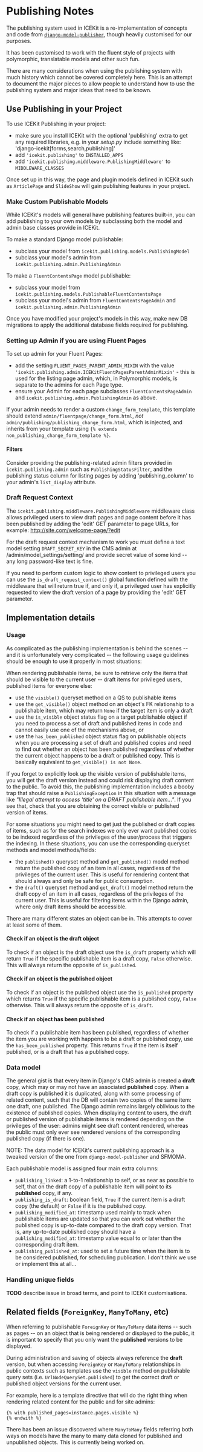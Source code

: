 # Publishing Notes

The publishing system used in ICEKit is a re-implementation of concepts and code from
[`django-model-publisher`](https://github.com/jp74/django-model-publisher), though heavily
customised for our purposes.

It has been customised to work with the fluent style of projects with polymorphic, translatable
models and other such fun.

There are many considerations when using the publishing system with much history which cannot be
covered completely here. This is an attempt to document the major pieces to allow people to
understand how to use the publishing system and major ideas that need to be known.

## Use Publishing in your Project

To use ICEKit Publishing in your project:

* make sure you install ICEKit with the optional 'publishing' extra to get any
  required libraries, e.g. in your *setup.py* include something like:
  'django-icekit[forms,search,publishing]'
* add `'icekit.publishing'` to `INSTALLED_APPS`
* add `'icekit.publishing.middleware.PublishingMiddleware'` to `MIDDLEWARE_CLASSES`

Once set up in this way, the page and plugin models defined in ICEKit such as
`ArticlePage` and `SlideShow` will gain publishing features in your project.

### Make Custom Publishable Models

While ICEKit's models will general have publishing features built-in, you can add
publishing to your own models by subclassing both the model and admin base classes
provide in ICEKit.

To make a standard Django model publishable:

* subclass your model from `icekit.publishing.models.PublishingModel`
* subclass your model's admin from `icekit.publishing.admin.PublishingAdmin`

To make a `FluentContentsPage` model publishable:

* subclass your model from `icekit.publishing.models.PublishableFluentContentsPage`
* subclass your model's admin from `FluentContentsPageAdmin` and `icekit.publishing.admin.PublishingAdmin`

Once you have modified your project's models in this way, make new DB migrations to
apply the additional database fields required for publishing.

### Setting up Admin if you are using Fluent Pages

To set up admin for your Fluent Pages:

* add the setting `FLUENT_PAGES_PARENT_ADMIN_MIXIN` with the value
  `'icekit.publishing.admin.ICEKitFluentPagesParentAdminMixin'` - this is used for the listing page admin, which, in
  Polymorphic models, is separate to the admins for each Page type.
* ensure your Admin for each page subclasses `FluentContentsPageAdmin` and `icekit.publishing.admin.PublishingAdmin`
  as above.

If your admin needs to render a custom `change_form_template`, this template should extend
`admin/fluentpage/change_form.html`, *not* `admin/publishing/publishing_change_form.html`, which is injected, and
inherits from your template using `{% extends non_publishing_change_form_template %}`.

#### Filters

Consider providing the publishing-related admin
filters provided in `icekit.publishing.admin` such as `PublishingStatusFilter`,
and the publishing status column for listing pages by adding 'publishing_column'
to your admin's `list_display` attribute.




### Draft Request Context

The `icekit.publishing.middleware.PublishingMiddleware` middleware class allows
privileged users to view draft pages and page content before it has been published
by adding the 'edit' GET parameter to page URLs, for example:
http://site.com/welcome-page/?edit

For the draft request context mechanism to work you must define a text model
setting `DRAFT_SECRET_KEY` in the CMS admin at /admin/model_settings/setting/
and provide secret value of some kind -- any long password-like text is fine.

If you need to perform custom logic to show content to privileged users you
can use the `is_draft_request_context()` global function defined with the
middleware that will return true if, and only if, a privileged user has
explicitly requested to view the draft version of a page by providing the
'edit' GET parameter.

## Implementation details

### Usage

As complicated as the publishing implementation is behind the scenes -- and it is
unfortunately very complicated -- the following usage guidelines should be enough to
use it properly in most situations:

When rendering publishable items, be sure to retrieve only the items that should be visible to
the current user -- draft items for privileged users, published items for everyone else:

* use the `visible()` queryset method on a QS to publishable items
* use the `get_visible()` object method on an object's FK relationship to a publishable item,
  which may return `None` if the target item is only a draft
* use the `is_visible` object status flag on a target publishable object if you need to
  process a set of draft and published items in code and cannot easily use one of the
  mechanisms above, or
* use the `has_been_published` object status flag on publishable objects when you are
  processing a set of draft and published copies and need to find out whether an object has
  been published regardless of whether the current object happens to be a draft or
  published copy. This is basically equivalent to `get_visible() is not None`.

If you forget to explicitly look up the visible version of publishable items, you will get the
draft version instead and could risk displaying draft content to the public. To avoid this,
the publishing implementation includes a booby trap that should raise a `PublishingException`
in this situation with a message like
*"Illegal attempt to access 'title' on a DRAFT publishable item..."*. If you see that, check
that you are obtaining the correct visible or published version of items.

For some situations you might need to get just the published or draft copies of items, such
as for the search indexes we only ever want published copies to be indexed regardless of the
privileges of the user/process that triggers the indexing. In these situations, you can use
the corresponding queryset methods and model methods/fields:

* the `published()` queryset method and `get_published()` model method return the published
  copy of an item in all cases, regardless of the privileges of the current user. This is
  useful for rendering content that should always and only be safe for public consumption.
* the `draft()` queryset method and `get_draft()` model method return the draft
  copy of an item in all cases, regardless of the privileges of the current user. This is
  useful for filtering items within the Django admin, where only draft items should
  be accessible.

There are many different states an object can be in. This attempts to cover at least some of them.

#### Check if an object is the draft object

To check if an object is the draft object use the `is_draft` property which will return `True`
if the specific publishable item is a draft copy, `False` otherwise. This will always return
the opposite of `is_published`.

#### Check if an object is the published object

To check if an object is the published object use the `is_published` property which returns
`True` if the specific publishable item is a published copy, `False` otherwise. This will
always return the opposite of `is_draft`.

#### Check if an object has been published

To check if a publishable item has been published, regardless of whether the item you are
working with happens to be a draft or published copy, use the `has_been_published` property.
This returns `True` if the item is itself published, or is a draft that has a published copy.

### Data model

The general gist is that every item in Django's CMS admin is created a **draft** copy, which
may or may not have an associated **published** copy. When a draft copy is published it is
duplicated, along with some processing of related content, such that the DB will contain two
copies of the same item: one draft, one published. The Django admin remains largely
oblivious to the existence of published copies. When displaying content to users, the draft
or published version of publishable items is rendered depending on the privileges of the
user: admins might see draft content rendered, whereas the public must only ever see
rendered versions of the corresponding published copy (if there is one).

NOTE: The data model for ICEKit's current publishing approach is a tweaked version of the
one from `django-model-publisher` and SFMOMA.

Each publishable model is assigned four main extra columns:

* `publishing_linked`: a 1-to-1 relationship to self, or as near as possible to self, that
  on the draft copy of a publishable item will point to its **published** copy, if any.
* `publishing_is_draft`: boolean field, `True` if the current item is a draft copy (the
  default) or `False` if it is the published copy.
* `publishing_modified_at`: timestamp used mainly to track when publishable items are
  updated so that you can work out whether the published copy is up-to-date compared to
  the draft copy version. That is, any up-to-date published copy should have a
  `publishing_modified_at`: timestamp value equal to or later than the corresponding draft
  item.
* `publishing_published_at`: used to set a future time when the item is to be considered
  published, for scheduling publication. I don't think we use or implement this at all...

### Handling unique fields

**TODO** describe issue in broad terms, and point to ICEKit customisations.

## Related fields (`ForeignKey`, `ManyToMany`, etc)

When referring to publishable `ForeignKey` or `ManyToMany` data items -- such as pages -- on an
object that is being rendered or displayed to the public, it is important to specify that you
only want the **published** versions to be displayed.

During administration and saving of objects always reference the **draft** version, but when
accessing `ForeignKey` or `ManyToMany` relationships in public contexts such as templates use
the `visible` method on publishable query sets (i.e. `UrlNodeQuerySet.published`) to get
the correct draft or published object versions for the current user.

For example, here is a template directive that will do the right thing when rendering related
content for the public and for site admins:

```
{% with published_pages=instance.pages.visible %}
{% endwith %}
```

There has been an issue discovered where `ManyToMany` fields referring both ways on models have
the many to many data cloned for published and unpublished objects. This is currently being worked
on.
